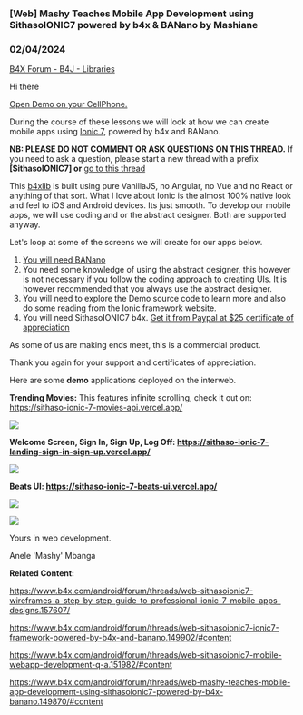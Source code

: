 ### [Web] Mashy Teaches Mobile App Development using SithasoIONIC7 powered by b4x & BANano by Mashiane
### 02/04/2024
[B4X Forum - B4J - Libraries](https://www.b4x.com/android/forum/threads/149870/)

Hi there  
  
[Open Demo on your CellPhone.](https://sithaso-ionic.vercel.app/)  
  
During the course of these lessons we will look at how we can create mobile apps using [Ionic 7](https://ionicframework.com/), powered by b4x and BANano.  
  
**NB: PLEASE DO NOT COMMENT OR ASK QUESTIONS ON THIS THREAD.** If you need to ask a question, please start a new thread with a prefix **[SithasoIONIC7] or** [go to this thread](https://www.b4x.com/android/forum/threads/web-sithasoionic7-mobile-webapp-development-q-a.151982/)  
  
This [b4xlib](https://www.b4x.com/android/forum/threads/web-sithasoionic7-ionic7-framework-mobilekit-powered-by-b4x-and-banano.149902/#content) is built using pure VanillaJS, no Angular, no Vue and no React or anything of that sort. What I love about Ionic is the almost 100% native look and feel to iOS and Android devices. Its just smooth. To develop our mobile apps, we will use coding and or the abstract designer. Both are supported anyway.  
  
Let's loop at some of the screens we will create for our apps below.  
  
1. [You will need BANano](https://www.b4x.com/android/forum/threads/banano-website-app-pwa-library-with-abstract-designer-support.99740/#content)  
2. You need some knowledge of using the abstract designer, this however is not necessary if you follow the coding approach to creating UIs. It is however recommended that you always use the abstract designer.  
3. You will need to explore the Demo source code to learn more and also do some reading from the Ionic framework website.  
4. You will need SithasoIONIC7 b4x. [Get it from Paypal at $25 certificate of appreciation](https://paypal.me/anelembanga?country.x=ZA&locale.x=en_US)  
  
As some of us are making ends meet, this is a commercial product.  
  
Thank you again for your support and certificates of appreciation.  
  
Here are some **demo** applications deployed on the interweb.  
  
**Trending Movies:** This features infinite scrolling, check it out on: <https://sithaso-ionic-7-movies-api.vercel.app/>  
  
  
![](https://www.b4x.com/android/forum/attachments/145306)  
  
**Welcome Screen, Sign In, Sign Up, Log Off: <https://sithaso-ionic-7-landing-sign-in-sign-up.vercel.app/>**  
  
![](https://www.b4x.com/android/forum/attachments/145307)  
  
**Beats UI: <https://sithaso-ionic-7-beats-ui.vercel.app/>**  
  
![](https://www.b4x.com/android/forum/attachments/145308)  
  
![](https://www.b4x.com/android/forum/attachments/145459)  
  
Yours in web development.  
  
Anele 'Mashy' Mbanga  
  
**Related Content:**  
  
<https://www.b4x.com/android/forum/threads/web-sithasoionic7-wireframes-a-step-by-step-guide-to-professional-ionic-7-mobile-apps-designs.157607/>  
  
<https://www.b4x.com/android/forum/threads/web-sithasoionic7-ionic7-framework-powered-by-b4x-and-banano.149902/#content>  
  
<https://www.b4x.com/android/forum/threads/web-sithasoionic7-mobile-webapp-development-q-a.151982/#content>  
  
<https://www.b4x.com/android/forum/threads/web-mashy-teaches-mobile-app-development-using-sithasoionic7-powered-by-b4x-banano.149870/#content>